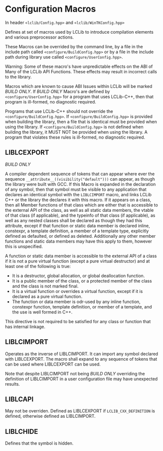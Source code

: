 # Configuration Macros #

In header `<lclib/Config.hpp>` and `<lclib/WinTKConfig.hpp>`

Defines at set of macros used by LCLib to introduce compilation elements and various preprocessor actions. 

These Macros can be overrided by the command line, by a file in the include path called `<configure/BuildConfig.hpp>` or by a file in the include path during library use called `<configure/UserConfig.hpp>`. 

Warning: Some of these macro's have unpredictable effects on the ABI of Many of the LCLib API Functions. These effects may result in incorrect calls to the library. 

Macros which are known to cause ABI Issues within LCLib will be marked *BUILD ONLY*. If *BUILD ONLY* Macro's are defined by `<configure/UserConfig.hpp>` for a program that uses LCLib-C++, then that program is ill-formed, no diagnostic required. 

Programs that use LCLib-C++ should not override the `<configure/BuildConfig.hpp>`. If `<configure/BuildConfig.hpp>` is provided when building the library, then a file that is identical must be provided when using the library. If `<configure/BuildConfig.hpp>` is not defined when building the library, it MUST NOT be provided when using the library. A program that violates these rules is ill-formed, no diagnostic required. 



## LIBLCEXPORT ##

*BUILD ONLY*

A compiler dependent sequence of tokens that can appear where ever the sequence `__attribute__((visibility("default")))` can appear, as though the library were built with GCC. If this Macro is expanded in the declaration of any symbol, then that symbol must be visible to any application that declares an identical symbol with the `LIBLCIMPORT` macro, and links LCLib C++ or the library the declares it with this macro. 
If it appears on a class, then all Member functions of that class which are either that is accessible to the external API of the class, as well as all static data members, the vtable of that class (if applicable), and the typeinfo of that class (if applicable), as well as any nested classes shall be declared as though they had this attribute, except if that function or static data member is declared inline, constexpr, a template definition, a member of a template type, explicitly defined as defaulted, or defined as deleted. Additionally any other member functions and static data members may have this apply to them, however this is unspecified.

A function or static data member is accessible to the external API of a class if it is not a pure virtual function (except a pure virtual destructor) and at least one of the following is true:

* It is a destructor, global allocation, or global deallocation function.
* It is a public member of the class, or a protected member of the class and the class is not marked final.
* It is a virtual function or overrides a virtual function, except if it is declared as a pure virtual function. 
* The function or data member is odr-used by any inline function, constexpr function, template definition, or member of a template, and the use is well formed in C++. 

This directive is not required to be satisfied for any class or function that has internal linkage. 
 

## LIBLCIMPORT ##

Operates as the inverse of LIBLCIMPORT. It can import any symbol declared with LIBLCEXPORT. 
The macro shall expand to any sequence of tokens that can be used where LIBLCEXPORT can be used. 

Note that despite LIBLCIMPORT not being *BUILD ONLY* overriding the definition of LIBLCIMPORT in a user configuration file may have unexpected results. 

## LIBLCAPI ##

May not be overriden. Defined as LIBLCEXPORT if `LCLIB_CXX_DEFINITION` is defined, otherwise defined as LIBLCIMPORT. 

## LIBLCHIDE ##

Defines that the symbol is hidden. 
 
